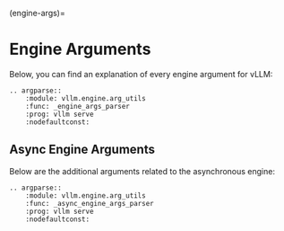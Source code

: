 (engine-args)=

# Engine Arguments

Below, you can find an explanation of every engine argument for vLLM:

<!--- pyml disable-num-lines 7 no-space-in-emphasis -->
```{eval-rst}
.. argparse::
    :module: vllm.engine.arg_utils
    :func: _engine_args_parser
    :prog: vllm serve
    :nodefaultconst:
```

## Async Engine Arguments

Below are the additional arguments related to the asynchronous engine:

<!--- pyml disable-num-lines 7 no-space-in-emphasis -->
```{eval-rst}
.. argparse::
    :module: vllm.engine.arg_utils
    :func: _async_engine_args_parser
    :prog: vllm serve
    :nodefaultconst:
```
